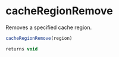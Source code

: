 # cacheRegionRemove

Removes a specified cache region.

```javascript
cacheRegionRemove(region)
```

```javascript
returns void
```
